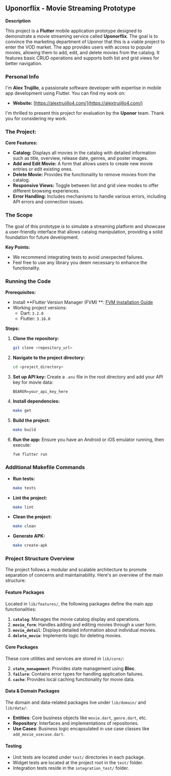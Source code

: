 ## Uponorflix - Movie Streaming Prototype

**Description**

This project is a **Flutter** mobile application prototype designed to demonstrate a movie streaming
service called **Uponorflix**. The goal is to convince the marketing department of Uponor that this
is a viable project to enter the VOD market. The app provides users with access to popular movies,
allowing them to add, edit, and delete movies from the catalog. It features basic CRUD operations
and supports both list and grid views for better navigation.

### Personal Info

I'm **Alex Trujillo**, a passionate software developer with expertise in mobile app development
using Flutter. You can find my work on:

* **Website:** [https://alextrujillo4.com/](https://alextrujillo4.com/)

I'm thrilled to present this project for evaluation by the **Uponor** team. Thank you for
considering my work.

### The Project:

**Core Features:**

* **Catalog:** Displays all movies in the catalog with detailed information such as title, overview,
  release date, genres, and poster images.
* **Add and Edit Movie:** A form that allows users to create new movie entries or edit existing
  ones.
* **Delete Movie:** Provides the functionality to remove movies from the catalog.
* **Responsive Views:** Toggle between list and grid view modes to offer different browsing
  experiences.
* **Error Handling:** Includes mechanisms to handle various errors, including API errors and
  connection issues.

### The Scope

The goal of this prototype is to simulate a streaming platform and showcase a user-friendly
interface that allows catalog manipulation, providing a solid foundation for future development.

**Key Points:**

* We recommend integrating tests to avoid unexpected failures.
* Feel free to use any library you deem necessary to enhance the functionality.

### Running the Code

**Prerequisites:**

- Install **Flutter Version Manager (FVM)
  **: [FVM Installation Guide](https://github.com/fvm-sh/fvm?tab=readme-ov-file#listing-versions)
- Working project versions:
    - Dart: `3.2.0`
    - Flutter: `3.16.0`

**Steps:**

1. **Clone the repository:**
   ```bash
   git clone <repository_url>
   ```

2. **Navigate to the project directory:**
   ```bash
   cd <project_directory>
   ```

3. **Set up API key:**
   Create a `.env` file in the root directory and add your API key for movie data:
   ```
   BEARER=your_api_key_here
   ```

4. **Install dependencies:**
   ```bash
   make get
   ```

5. **Build the project:**
   ```bash
   make build
   ```

6. **Run the app:**
   Ensure you have an Android or iOS emulator running, then execute:
   ```bash
   fvm flutter run
   ```

### Additional Makefile Commands

* **Run tests:**
   ```bash
   make tests
   ```

* **Lint the project:**
   ```bash
   make lint
   ```

* **Clean the project:**
   ```bash
   make clean
   ```

* **Generate APK:**
   ```bash
   make create-apk
   ```

### Project Structure Overview

The project follows a modular and scalable architecture to promote separation of concerns and
maintainability. Here's an overview of the main structure:

#### Feature Packages

Located in `lib/features/`, the following packages define the main app functionalities:

1. **`catalog`**: Manages the movie catalog display and operations.
2. **`movie_form`**: Handles adding and editing movies through a user form.
3. **`movie_detail`**: Displays detailed information about individual movies.
4. **`delete_movie`**: Implements logic for deleting movies.

#### Core Packages

These core utilities and services are stored in `lib/core/`:

2. **`state_management`**: Provides state management using **Bloc**.
3. **`failure`**: Contains error types for handling application failures.
4. **`cache`**: Provides local caching functionality for movie data.

#### Data & Domain Packages

The domain and data-related packages live under `lib/domain/` and `lib/data/`:

- **Entities**: Core business objects like `movie.dart`, `genre.dart`, etc.
- **Repository**: Interfaces and implementations of repositories.
- **Use Cases**: Business logic encapsulated in use case classes like `add_movie_usecase.dart`.

#### Testing

- Unit tests are located under `test/` directories in each package.
- Widget tests are located at the project root in the `test/` folder.
- Integration tests reside in the `integration_test/` folder.
